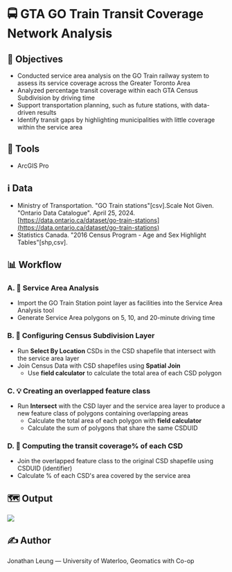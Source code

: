 # 🚍 GTA GO Train Transit Coverage Network Analysis


## 📌 Objectives

- Conducted service area analysis on the GO Train railway system to assess its service coverage across the Greater Toronto Area
- Analyzed percentage transit coverage within each GTA Census Subdivision by driving time
- Support transportation planning, such as future stations, with data-driven results
- Identify transit gaps by highlighting municipalities with little coverage within the service area

## 🧰 Tools

- ArcGIS Pro

## ℹ️ Data

- Ministry of Transportation. "GO Train stations"[csv].Scale Not Given. "Ontario Data Catalogue". April 25, 2024. [https://data.ontario.ca/dataset/go-train-stations](https://data.ontario.ca/dataset/go-train-stations)
- Statistics Canada. "2016 Census Program - Age and Sex Highlight Tables"[shp,csv]. 

## 📊 Workflow

### A. 🛜 Service Area Analysis
- Import the GO Train Station point layer as facilities into the Service Area Analysis tool
- Generate Service Area polygons on 5, 10, and 20-minute driving time

### B. 🔧 Configuring Census Subdivision Layer
- Run **Select By Location** CSDs in the CSD shapefile that intersect with the service area layer
- Join Census Data with CSD shapefiles using **Spatial Join**
  -  Use **field calculator** to calculate the total area of each CSD polygon

### C. 💡 Creating an overlapped feature class
- Run **Intersect** with the CSD layer and the service area layer to produce a new feature class of polygons containing overlapping areas
  - Calculate the total area of each polygon with **field calculator**
  - Calculate the sum of polygons that share the same CSDUID

### D. 🧮 Computing the transit coverage% of each CSD
- Join the overlapped feature class to the original CSD shapefile using CSDUID (identifier)
- Calculate % of each CSD's area covered by the service area

## 🗺️ Output

![](Summary_Letter_Landscape.jpg)

## ✍️ Author

Jonathan Leung — University of Waterloo, Geomatics with Co-op

